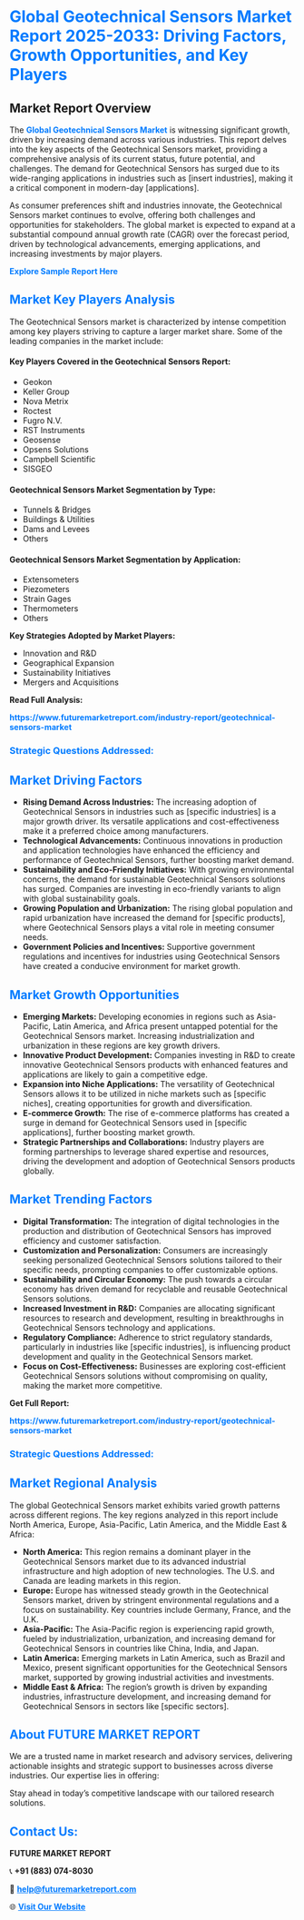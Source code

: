 <h1 style="color: #007BFF;">Global Geotechnical Sensors Market Report 2025-2033: Driving Factors, Growth Opportunities, and Key Players</h1>

<section id="overview">
<h2>Market Report Overview</h2>
<p>The <a href="https://www.futuremarketreport.com/industry-report/geotechnical-sensors-market" style="color: #007BFF; text-decoration: none;"><strong>Global Geotechnical Sensors Market</strong></a> is witnessing significant growth, driven by increasing demand across various industries. This report delves into the key aspects of the Geotechnical Sensors market, providing a comprehensive analysis of its current status, future potential, and challenges. The demand for Geotechnical Sensors has surged due to its wide-ranging applications in industries such as [insert industries], making it a critical component in modern-day [applications].</p>
<p>As consumer preferences shift and industries innovate, the Geotechnical Sensors market continues to evolve, offering both challenges and opportunities for stakeholders. The global market is expected to expand at a substantial compound annual growth rate (CAGR) over the forecast period, driven by technological advancements, emerging applications, and increasing investments by major players.</p>
</section>

<section id="overview">
<p><a href="https://www.futuremarketreport.com/request-sample/reportId=59024" style="color: #007BFF; text-decoration: none;"><strong>Explore Sample Report Here</strong></a></p>
</section>

<section id="key-players">
<h2 style="color: #007BFF;">Market Key Players Analysis</h2>
<p>The Geotechnical Sensors market is characterized by intense competition among key players striving to capture a larger market share. Some of the leading companies in the market include:</p>
<h4>Key Players Covered in the Geotechnical Sensors Report:</h4>
<ul><li>Geokon</li><li>Keller Group</li><li>Nova Metrix</li><li>Roctest</li><li>Fugro N.V.</li><li>RST Instruments</li><li>Geosense</li><li>Opsens Solutions</li><li>Campbell Scientific</li><li>SISGEO</li></ul>
<h4>Geotechnical Sensors Market Segmentation by Type:</h4>
<ul><li>Tunnels &amp; Bridges</li><li>Buildings &amp; Utilities</li><li>Dams and Levees</li><li>Others</li></ul>

<h4>Geotechnical Sensors Market Segmentation by Application:</h4>
<ul><li>Extensometers</li><li>Piezometers</li><li>Strain Gages</li><li>Thermometers</li><li>Others</li></ul>
<p><strong>Key Strategies Adopted by Market Players:</strong></p>
<ul>
<li>Innovation and R&D</li>
<li>Geographical Expansion</li>
<li>Sustainability Initiatives</li>
<li>Mergers and Acquisitions</li>
</ul>
</section>

<section>
<p><strong>Read Full Analysis: </strong></p><a href="https://www.futuremarketreport.com/industry-report/geotechnical-sensors-market" style="color: #007BFF; text-decoration: none;"><strong>https://www.futuremarketreport.com/industry-report/geotechnical-sensors-market</strong></a>
<h3 style="color: #007BFF;">Strategic Questions Addressed:</h3>
</section>

<section id="driving-factors">
<h2 style="color: #007BFF;">Market Driving Factors</h2>
<ul>
<li><strong>Rising Demand Across Industries:</strong> The increasing adoption of Geotechnical Sensors in industries such as [specific industries] is a major growth driver. Its versatile applications and cost-effectiveness make it a preferred choice among manufacturers.</li>
<li><strong>Technological Advancements:</strong> Continuous innovations in production and application technologies have enhanced the efficiency and performance of Geotechnical Sensors, further boosting market demand.</li>
<li><strong>Sustainability and Eco-Friendly Initiatives:</strong> With growing environmental concerns, the demand for sustainable Geotechnical Sensors solutions has surged. Companies are investing in eco-friendly variants to align with global sustainability goals.</li>
<li><strong>Growing Population and Urbanization:</strong> The rising global population and rapid urbanization have increased the demand for [specific products], where Geotechnical Sensors plays a vital role in meeting consumer needs.</li>
<li><strong>Government Policies and Incentives:</strong> Supportive government regulations and incentives for industries using Geotechnical Sensors have created a conducive environment for market growth.</li>
</ul>
</section>

<section id="growth-opportunities">
<h2 style="color: #007BFF;">Market Growth Opportunities</h2>
<ul>
<li><strong>Emerging Markets:</strong> Developing economies in regions such as Asia-Pacific, Latin America, and Africa present untapped potential for the Geotechnical Sensors market. Increasing industrialization and urbanization in these regions are key growth drivers.</li>
<li><strong>Innovative Product Development:</strong> Companies investing in R&D to create innovative Geotechnical Sensors products with enhanced features and applications are likely to gain a competitive edge.</li>
<li><strong>Expansion into Niche Applications:</strong> The versatility of Geotechnical Sensors allows it to be utilized in niche markets such as [specific niches], creating opportunities for growth and diversification.</li>
<li><strong>E-commerce Growth:</strong> The rise of e-commerce platforms has created a surge in demand for Geotechnical Sensors used in [specific applications], further boosting market growth.</li>
<li><strong>Strategic Partnerships and Collaborations:</strong> Industry players are forming partnerships to leverage shared expertise and resources, driving the development and adoption of Geotechnical Sensors products globally.</li>
</ul>
</section>

<section id="trending-factors">
<h2 style="color: #007BFF;">Market Trending Factors</h2>
<ul>
<li><strong>Digital Transformation:</strong> The integration of digital technologies in the production and distribution of Geotechnical Sensors has improved efficiency and customer satisfaction.</li>
<li><strong>Customization and Personalization:</strong> Consumers are increasingly seeking personalized Geotechnical Sensors solutions tailored to their specific needs, prompting companies to offer customizable options.</li>
<li><strong>Sustainability and Circular Economy:</strong> The push towards a circular economy has driven demand for recyclable and reusable Geotechnical Sensors solutions.</li>
<li><strong>Increased Investment in R&D:</strong> Companies are allocating significant resources to research and development, resulting in breakthroughs in Geotechnical Sensors technology and applications.</li>
<li><strong>Regulatory Compliance:</strong> Adherence to strict regulatory standards, particularly in industries like [specific industries], is influencing product development and quality in the Geotechnical Sensors market.</li>
<li><strong>Focus on Cost-Effectiveness:</strong> Businesses are exploring cost-efficient Geotechnical Sensors solutions without compromising on quality, making the market more competitive.</li>
</ul>
</section>

<section>
<p><strong>Get Full Report: </strong></p><a href="https://www.futuremarketreport.com/industry-report/geotechnical-sensors-market" style="color: #007BFF; text-decoration: none;"><strong>https://www.futuremarketreport.com/industry-report/geotechnical-sensors-market</strong></a>
<h3 style="color: #007BFF;">Strategic Questions Addressed:</h3>
</section>


<section id="regional-analysis">
<h2 style="color: #007BFF;">Market Regional Analysis</h2>
<p>The global Geotechnical Sensors market exhibits varied growth patterns across different regions. The key regions analyzed in this report include North America, Europe, Asia-Pacific, Latin America, and the Middle East & Africa:</p>
<ul>
<li><strong>North America:</strong> This region remains a dominant player in the Geotechnical Sensors market due to its advanced industrial infrastructure and high adoption of new technologies. The U.S. and Canada are leading markets in this region.</li>
<li><strong>Europe:</strong> Europe has witnessed steady growth in the Geotechnical Sensors market, driven by stringent environmental regulations and a focus on sustainability. Key countries include Germany, France, and the U.K.</li>
<li><strong>Asia-Pacific:</strong> The Asia-Pacific region is experiencing rapid growth, fueled by industrialization, urbanization, and increasing demand for Geotechnical Sensors in countries like China, India, and Japan.</li>
<li><strong>Latin America:</strong> Emerging markets in Latin America, such as Brazil and Mexico, present significant opportunities for the Geotechnical Sensors market, supported by growing industrial activities and investments.</li>
<li><strong>Middle East & Africa:</strong> The region’s growth is driven by expanding industries, infrastructure development, and increasing demand for Geotechnical Sensors in sectors like [specific sectors].</li>
</ul>
</section>

<footer>
<h2 style="color: #007BFF;">About FUTURE MARKET REPORT</h2>
<p>We are a trusted name in market research and advisory services, delivering actionable insights and strategic support to businesses across diverse industries. Our expertise lies in offering:</p>

<p>Stay ahead in today’s competitive landscape with our tailored research solutions.</p>

<h2 style="color: #007BFF;">Contact Us:</h2>
<p><strong>FUTURE MARKET REPORT</strong></p>
<p>📞 <strong>+91 (883) 074-8030</strong></p>
<p>📧 <strong><a href="mailto:help@futuremarketreport.com" style="color: #007BFF;">help@futuremarketreport.com</a></strong></p>
<p>🌐 <strong><a href="https://www.futuremarketreport.com/" style="color: #007BFF;">Visit Our Website</a></strong></p>
</footer>